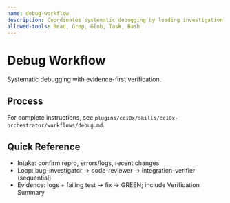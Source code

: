 ```yaml
---
name: debug-workflow
description: Coordinates systematic debugging by loading investigation skills and delegating to bug-investigator, code-reviewer, and integration-verifier sequentially.
allowed-tools: Read, Grep, Glob, Task, Bash
---
```


# Debug Workflow

Systematic debugging with evidence-first verification.

## Process
For complete instructions, see `plugins/cc10x/skills/cc10x-orchestrator/workflows/debug.md`.

## Quick Reference
- Intake: confirm repro, errors/logs, recent changes
- Loop: bug-investigator -> code-reviewer -> integration-verifier (sequential)
- Evidence: logs + failing test -> fix -> GREEN; include Verification Summary
